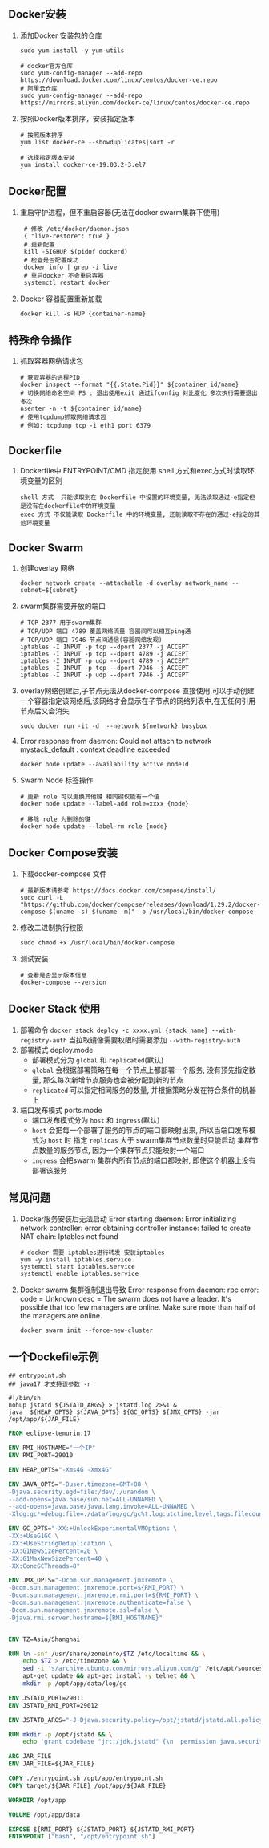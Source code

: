 ## Docker安装
1. 添加Docker 安装包的仓库

   ```shell
   sudo yum install -y yum-utils

   # docker官方仓库
   sudo yum-config-manager --add-repo https://download.docker.com/linux/centos/docker-ce.repo
   # 阿里云仓库
   sudo yum-config-manager --add-repo https://mirrors.aliyun.com/docker-ce/linux/centos/docker-ce.repo
   ```
2. 按照Docker版本排序，安装指定版本

   ```shell
   # 按照版本排序
   yum list docker-ce --showduplicates|sort -r

   # 选择指定版本安装
   yum install docker-ce-19.03.2-3.el7
   ```

## Docker配置
1. 重启守护进程，但不重启容器(无法在docker swarm集群下使用)

   ```shell
    # 修改 /etc/docker/daemon.json
    { "live-restore": true }
    # 更新配置
    kill -SIGHUP $(pidof dockerd)
    # 检查是否配置成功
    docker info | grep -i live
    # 重启docker 不会重启容器
    systemctl restart docker
   ```

2. Docker 容器配置重新加载

   ```shell
   docker kill -s HUP {container-name}
   ```

## 特殊命令操作
1. 抓取容器网络请求包

   ```shell
   # 获取容器的进程PID
   docker inspect --format "{{.State.Pid}}" ${container_id/name}
   # 切换网络命名空间 PS : 退出使用exit 通过ifconfig 对比变化 多次执行需要退出多次
   nsenter -n -t ${container_id/name}
   # 使用tcpdump抓取网络请求包
   # 例如: tcpdump tcp -i eth1 port 6379
   ```
## Dockerfile
1. Dockerfile中 ENTRYPOINT/CMD 指定使用 shell 方式和exec方式时读取环境变量的区别

   ```shell
   shell 方式  只能读取到在 Dockerfile 中设置的环境变量, 无法读取通过-e指定但是没有在dockerfile中的环境变量
   exec 方式 不仅能读取 Dockerfile 中的环境变量, 还能读取不存在的通过-e指定的其他环境变量
   ```


## Docker Swarm
1. 创建overlay 网络

   ```shell
   docker network create --attachable -d overlay network_name --subnet=${subnet}
   ```

2. swarm集群需要开放的端口

   ```shell
   # TCP 2377 用于swarm集群
   # TCP/UDP 端口 4789 覆盖网络流量 容器间可以相互ping通
   # TCP/UDP 端口 7946 节点间通信(容器网络发现)
   iptables -I INPUT -p tcp --dport 2377 -j ACCEPT
   iptables -I INPUT -p tcp --dport 4789 -j ACCEPT
   iptables -I INPUT -p udp --dport 4789 -j ACCEPT
   iptables -I INPUT -p tcp --dport 7946 -j ACCEPT
   iptables -I INPUT -p udp --dport 7946 -j ACCEPT

   ```
3. overlay网络创建后,子节点无法从docker-compose 直接使用,可以手动创建一个容器指定该网络后,该网络才会显示在子节点的网络列表中,在无任何引用节点后又会消失

   ```shell
   sudo docker run -it -d  --network ${network} busybox
   ```
4. Error response from daemon: Could not attach to network mystack_default : context deadline exceeded

   ```shell
   docker node update --availability active nodeId
   ```
5. Swarm Node 标签操作

   ```shell
   # 更新 role 可以更换其他键 相同键仅能有一个值
   docker node update --label-add role=xxxx {node}
   
   # 移除 role 为删除的键
   docker node update --label-rm role {node}
   ```

## Docker Compose安装
1. 下载docker-compose 文件

   ```shell
   # 最新版本请参考 https://docs.docker.com/compose/install/
   sudo curl -L "https://github.com/docker/compose/releases/download/1.29.2/docker-compose-$(uname -s)-$(uname -m)" -o /usr/local/bin/docker-compose
   ```
2. 修改二进制执行权限

   ```shell
   sudo chmod +x /usr/local/bin/docker-compose
   ```
3. 测试安装

   ```shell
   # 查看是否显示版本信息
   docker-compose --version
   ```
## Docker Stack 使用

1. 部署命令 `docker stack deploy -c xxxx.yml {stack_name} --with-registry-auth` 当拉取镜像需要权限时需要添加 `--with-registry-auth`
2. 部署模式 deploy.mode
   * 部署模式分为 `global` 和  `replicated`(默认)
   * `global` 会根据部署策略在每一个节点上都部署一个服务, 没有预先指定数量, 那么每次新增节点服务也会被分配到新的节点
   * `replicated` 可以指定相同服务的数量, 并根据策略分发在符合条件的机器上
3. 端口发布模式 ports.mode
   * 端口发布模式分为 `host` 和  `ingress`(默认)
   * `host` 会把每一个部署了服务的节点的端口都映射出来, 所以当端口发布模式为 `host` 时 指定 `replicas` 大于 swarm集群节点数量时只能启动 集群节点数量的服务节点, 因为一个集群节点只能映射一个端口
   * `ingress` 会把swarm 集群内所有节点的端口都映射, 即使这个机器上没有部署该服务
## 常见问题
1. Docker服务安装后无法启动 Error starting daemon: Error initializing network controller: error obtaining controller instance: failed to create NAT chain: Iptables not found

   ```shell
   # docker 需要 iptables进行转发 安装iptables
   yum -y install iptables.service
   systemctl start iptables.service
   systemctl enable iptables.service
   ```
2. Docker swarm 集群强制退出导致 Error response from daemon: rpc error: code = Unknown desc = The swarm does not have a leader. It's possible that too few managers are online. Make sure more than half of the managers are online.

   ```shell
   docker swarm init --force-new-cluster
   ```

## 一个Dockefile示例

```shell
## entrypoint.sh
## java17 才支持该参数 -r

#!/bin/sh
nohup jstatd ${JSTATD_ARGS} > jstatd.log 2>&1 &
java  ${HEAP_OPTS} ${JAVA_OPTS} ${GC_OPTS} ${JMX_OPTS} -jar /opt/app/${JAR_FILE}
```

```dockerfile
FROM eclipse-temurin:17

ENV RMI_HOSTNAME="一个IP"
ENV RMI_PORT=29010

ENV HEAP_OPTS="-Xms4G -Xmx4G"

ENV JAVA_OPTS="-Duser.timezone=GMT+08 \
-Djava.security.egd=file:/dev/./urandom \
--add-opens=java.base/sun.net=ALL-UNNAMED \
--add-opens=java.base/java.lang.invoke=ALL-UNNAMED \
-Xlog:gc*=debug:file=./data/log/gc/gc%t.log:utctime,level,tags:filecount=50,filesize=100M"

ENV GC_OPTS="-XX:+UnlockExperimentalVMOptions \
-XX:+UseG1GC \
-XX:+UseStringDeduplication \
-XX:G1NewSizePercent=20 \
-XX:G1MaxNewSizePercent=40 \
-XX:ConcGCThreads=8"

ENV JMX_OPTS="-Dcom.sun.management.jmxremote \
-Dcom.sun.management.jmxremote.port=${RMI_PORT} \
-Dcom.sun.management.jmxremote.rmi.port=${RMI_PORT} \
-Dcom.sun.management.jmxremote.authenticate=false \
-Dcom.sun.management.jmxremote.ssl=false \
-Djava.rmi.server.hostname=${RMI_HOSTNAME}"


ENV TZ=Asia/Shanghai

RUN ln -snf /usr/share/zoneinfo/$TZ /etc/localtime && \
    echo $TZ > /etc/timezone && \
    sed -i 's/archive.ubuntu.com/mirrors.aliyun.com/g' /etc/apt/sources.list && \
    apt-get update && apt-get install -y telnet && \
    mkdir -p /opt/app/data/log/gc

ENV JSTATD_PORT=29011
ENV JSTATD_RMI_PORT=29012

ENV JSTATD_ARGS="-J-Djava.security.policy=/opt/jstatd/jstatd.all.policy -J-Djava.rmi.server.hostname=${RMI_HOSTNAME} -J-Djava.rmi.server.logCalls=true -p ${JSTATD_PORT} -r ${JSTATD_RMI_PORT}"

RUN mkdir -p /opt/jstatd && \
    echo 'grant codebase "jrt:/jdk.jstatd" {\n  permission java.security.AllPermission;\n};\n grant codebase "jrt:/jdk.internal.jvmstat" {\n  permission java.security.AllPermission;\n};' > /opt/jstatd/jstatd.all.policy

ARG JAR_FILE
ENV JAR_FILE=${JAR_FILE}

COPY ./entrypoint.sh /opt/app/entrypoint.sh
COPY target/${JAR_FILE} /opt/app/${JAR_FILE}

WORKDIR /opt/app

VOLUME /opt/app/data

EXPOSE ${RMI_PORT} ${JSTATD_PORT} ${JSTATD_RMI_PORT}
ENTRYPOINT ["bash", "/opt/entrypoint.sh"]

```
